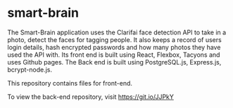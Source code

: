 # smart-brain
The Smart-Brain application uses the Clarifai face detection API to take in a photo, detect the faces for tagging people. It also keeps a record of users login details, hash encrypted passwords and how many photos they have used the API with. Its front end is built using React, Flexbox, Tacyons and uses Github pages. The Back end is built using PostgreSQL.js, Express.js, bcrypt-node.js.

This repository contains files for front-end.

To view the back-end repository, visit https://git.io/JJPkY
